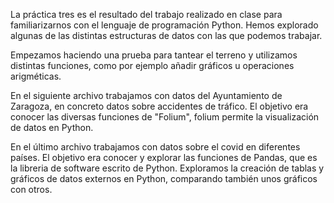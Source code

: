 La práctica tres es el resultado del trabajo realizado en clase para familiarizarnos con el lenguaje de programación Python. Hemos explorado algunas de las distintas estructuras de datos con las que podemos trabajar. 

Empezamos haciendo una prueba para tantear el terreno y utilizamos distintas funciones, como por ejemplo añadir gráficos u operaciones arigméticas.

En el siguiente archivo trabajamos con datos del Ayuntamiento de Zaragoza, en concreto datos sobre accidentes de tráfico. El objetivo era conocer las diversas funciones de "Folium", folium permite la visualización de datos en Python.

En el último archivo trabajamos con datos sobre el covid en diferentes países. El objetivo era conocer y explorar las funciones de Pandas, que es la libreria de software escrito de Python. Exploramos la creación de tablas y gráficos de datos externos en Python, comparando también unos gráficos con otros.
